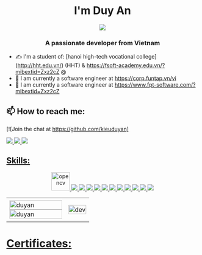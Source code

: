  <h1 align="center">I'm Duy An </h1>
<p align="center"><img src="https://img.icons8.com/color/48/000000/vietnam-circular.png"/></p>
<h3 align="center">A passionate developer from Vietnam </h3>

- ✍ I'm a student of: [hanoi high-tech vocational college] (http://hht.edu.vn/) (HHT) & https://fsoft-academy.edu.vn/?mibextid=Zxz2cZ @
- 🌱 I am currently a software engineer at https://corp.funtap.vn/vi
- 🌱 I am currently a software engineer at https://www.fpt-software.com/?mibextid=Zxz2cZ

## 📫 How to reach me:

[![Join the chat at https://github.com/kieuduyan]

  <a href="https://www.facebook.com/duya.376043" alt="Facebook">
    <img src="https://img.icons8.com/fluent/48/000000/facebook-new.png" target="_blank" />
  </a>  
  <a href="mailto:kieuduyan.udpmk11@gmail.com" alt="Email">
    <img src="https://img.icons8.com/fluent/48/000000/mailing.png"/>
  </a>
  <a 
href="https://github.com/kieuduyan/github.io"
alt="Github">
    <img src="https://img.icons8.com/fluency-systems-filled/512/github.png"/>
</p>

## Skills:
<p align="center">
  <img src="https://www.vectorlogo.zone/logos/opencv/opencv-icon.svg" alt="opencv" width="48" height="48"/> 
  <img src="https://img.icons8.com/color/48/000000/microsoft-sql-server.png"/>
  <img src="https://img.icons8.com/color/48/000000/mysql-logo.png"/>
  <img src="https://img.icons8.com/color/48/000000/mongodb.png"/>
  <img src="https://img.icons8.com/fluent/48/000000/matlab.png"/>
  <img src="https://img.icons8.com/color/48/000000/git.png"/>
  <img src="https://img.icons8.com/color/48/000000/github-2.png"/>
  <img src="https://img.icons8.com/color/48/000000/visual-studio-code-2019.png"/>
  <img src="https://img.icons8.com/color/48/000000/visual-studio-2019.png"/>
  <img src="https://img.icons8.com/dusk/48/000000/anaconda.png"/>
  <img src="https://img.icons8.com/fluent/48/000000/spyder-ide.png"/>
  <img src="https://img.icons8.com/color/48/000000/trello.png"/>
</p>

<table style="width:100%;">
  <tr>
    <td>
      <img src="https://github-readme-stats.vercel.app/api/top-langs/?username=duyan&bg_color=FFFFFF00&text_color=179fa3&layout=compact&hide=CSS&langs_count=10&custom_title=Top%20ngôn%20ngữ%20được%20dùng" alt="duyan" width="100%"/>
      <img src="https://github-readme-stats.vercel.app/api?username=duyan&bg_color=FFFFFF00&text_color=179fa3&show_icons=true&count_private=true&include_all_commits=true&custom_title=Hoạt%20động%20trên%20Github" alt="duyan" width="100%"/>
    </td>
    <td>
      <p align="center"> 
        <img src="https://cdn.dribbble.com/users/1059583/screenshots/4171367/coding-freak.gif" alt="dev" width="100%"/>
      </p>
    </td>
  </tr>
</table>

# Certificates:

<p align="center">
</p>

